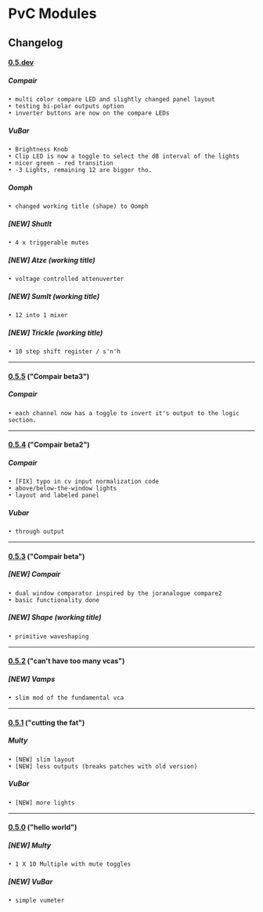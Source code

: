 # PvC Modules
##  Changelog


#### [0.5.dev](https://github.com/phdsg/PvC/tree/master)
##### Compair
    • multi color compare LED and slightly changed panel layout
    • testing bi-polar outputs option
    • inverter buttons are now on the compare LEDs

##### VuBar
    • Brightness Knob
    • Clip LED is now a toggle to select the dB interval of the lights
    • nicer green - red transition
    • -3 Lights, remaining 12 are bigger tho.

##### Oomph
    • changed working title (shape) to Oomph

##### [NEW] ShutIt
    • 4 x triggerable mutes

##### [NEW] Atze (working title)
    • voltage controlled attenuverter

##### [NEW] SumIt (working title)
    • 12 into 1 mixer

##### [NEW] Trickle (working title)
    • 10 step shift register / s'n'h

***

#### [0.5.5](https://github.com/phdsg/PvC/tree/0.5.5) ("Compair beta3")
##### Compair
    • each channel now has a toggle to invert it's output to the logic section.

***

#### [0.5.4](https://github.com/phdsg/PvC/tree/0.5.4) ("Compair beta2")
##### Compair
    • [FIX] typo in cv input normalization code
    • above/below-the-window lights
    • layout and labeled panel

##### Vubar
    • through output

***

#### [0.5.3](https://github.com/phdsg/PvC/tree/0.5.3) ("Compair beta")
##### [NEW] Compair
    • dual window comparator inspired by the joranalogue compare2
    • basic functionality done

##### [NEW] Shape (working title)
    • primitive waveshaping

***

#### [0.5.2](https://github.com/phdsg/PvC/tree/0.5.2) ("can't have too many vcas")
##### [NEW] Vamps
    • slim mod of the fundamental vca

***

#### [0.5.1](https://github.com/phdsg/PvC/tree/0.5.1) ("cutting the fat")
##### Multy
    • [NEW] slim layout
    • [NEW] less outputs (breaks patches with old version)

##### VuBar
    • [NEW] more lights

***

#### [0.5.0](https://github.com/phdsg/PvC/tree/0.5.0) ("hello world")
##### [NEW] Multy
    • 1 X 10 Multiple with mute toggles

##### [NEW] VuBar 
    • simple vumeter
